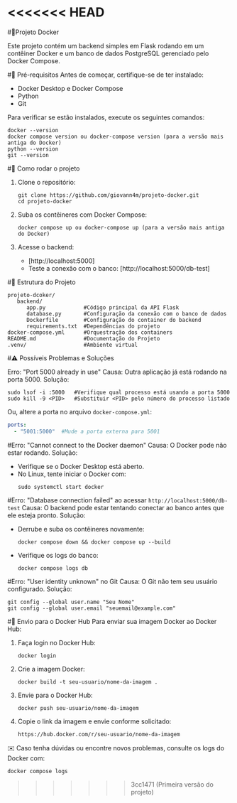 <<<<<<< HEAD
=======
#🐳Projeto Docker

Este projeto contém um backend simples em Flask rodando em um contêiner Docker e um banco de dados PostgreSQL 
gerenciado pelo Docker Compose.

#📌 Pré-requisitos
Antes de começar, certifique-se de ter instalado:
- Docker Desktop e Docker Compose
- Python
- Git

Para verificar se estão instalados, execute os seguintes comandos:

```
docker --version
docker compose version ou docker-compose version (para a versão mais antiga do Docker)
python --version
git --version
```

#🚀 Como rodar o projeto

1. Clone o repositório:

   ```
   git clone https://github.com/giovann4m/projeto-docker.git
   cd projeto-docker
   ```
   
3. Suba os contêineres com Docker Compose:
   ```
   docker compose up ou docker-compose up (para a versão mais antiga do Docker)
   ```
4. Acesse o backend:
   - [http://localhost:5000]
   - Teste a conexão com o banco: [http://localhost:5000/db-test]

#📂 Estrutura do Projeto

```
projeto-dcoker/
   backend/
      app.py            #Código principal da API Flask
      database.py       #Configuração da conexão com o banco de dados     
      Dockerfile        #Configuração do container do backend
      requirements.txt  #Dependências do projeto
docker-compose.yml      #Orquestração dos containers
README.md               #Documentação do Projeto
.venv/                  #Ambiente virtual

```

#⚠️ Possíveis Problemas e Soluções

Erro: "Port 5000 already in use"
Causa: Outra aplicação já está rodando na porta 5000.
Solução:
```
sudo lsof -i :5000   #Verifique qual processo está usando a porta 5000
sudo kill -9 <PID>   #Substituir <PID> pelo número do processo listado
```
Ou, altere a porta no arquivo `docker-compose.yml`:
```yml
ports:
  - "5001:5000"  #Mude a porta externa para 5001
```

#Erro: "Cannot connect to the Docker daemon"
Causa: O Docker pode não estar rodando.
Solução:
- Verifique se o Docker Desktop está aberto.
- No Linux, tente iniciar o Docker com:
  ```
  sudo systemctl start docker
  ```

#Erro: "Database connection failed" ao acessar `http://localhost:5000/db-test`
Causa: O backend pode estar tentando conectar ao banco antes que ele esteja pronto.
Solução:
- Derrube e suba os contêineres novamente:
  ```
  docker compose down && docker compose up --build
  ```
- Verifique os logs do banco:
  ```
  docker compose logs db
  ```

#Erro: "User identity unknown" no Git
Causa: O Git não tem seu usuário configurado.
Solução:
```
git config --global user.name "Seu Nome"
git config --global user.email "seuemail@example.com"
```

#📌 Envio para o Docker Hub
Para enviar sua imagem Docker ao Docker Hub:

1. Faça login no Docker Hub:
   ```
   docker login
   ```
2. Crie a imagem Docker:
   ```
   docker build -t seu-usuario/nome-da-imagem .
   ```
3. Envie para o Docker Hub:
   ```
   docker push seu-usuario/nome-da-imagem
   ```
4. Copie o link da imagem e envie conforme solicitado:
   ```
   https://hub.docker.com/r/seu-usuario/nome-da-imagem
   ```

✉️ Caso tenha dúvidas ou encontre novos problemas, consulte os logs do Docker com:
```
docker compose logs
```
>>>>>>> 3cc1471 (Primeira versão do projeto)
